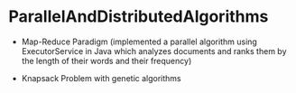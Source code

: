 # ParallelAndDistributedAlgorithms

- Map-Reduce Paradigm (implemented a parallel algorithm using 
ExecutorService in Java which analyzes documents and ranks them
by the length of their words and their frequency)

- Knapsack Problem with genetic algorithms
